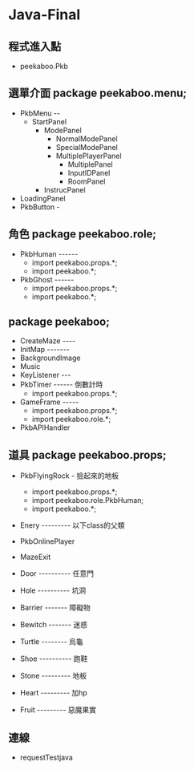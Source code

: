 # Java-Final

## 程式進入點
* peekaboo.Pkb

## 選單介面 package peekaboo.menu;
* PkbMenu -- 
    * StartPanel
        * ModePanel
            * NormalModePanel
            * SpecialModePanel
            * MultiplePlayerPanel
                * MultiplePanel
                * InputIDPanel
                * RoomPanel
        * InstrucPanel
* LoadingPanel
* PkbButton -

## 角色 package peekaboo.role;
* PkbHuman ------
    + import peekaboo.props.*;
    + import peekaboo.*;
* PkbGhost ------
    + import peekaboo.props.*;
    + import peekaboo.*;

## package peekaboo;
* CreateMaze ----
* InitMap -------
* BackgroundImage 
* Music
* KeyListener --- 
* PkbTimer ------ 倒數計時
    + import peekaboo.props.*;
* GameFrame ----- 
    + import peekaboo.props.*;
    + import peekaboo.role.*;
* PkbAPIHandler

## 道具 package peekaboo.props;
* PkbFlyingRock - 撿起來的地板
    + import peekaboo.props.*;
    + import peekaboo.role.PkbHuman;
    + import peekaboo.*;

* Enery --------- 以下class的父類

* PkbOnlinePlayer
* MazeExit

* Door ---------- 任意門
* Hole ---------- 坑洞
* Barrier ------- 障礙物
* Bewitch ------- 迷惑
* Turtle -------- 烏龜
* Shoe ---------- 跑鞋
* Stone --------- 地板
* Heart --------- 加hp
* Fruit --------- 惡魔果實


## 連線
* requestTestjava